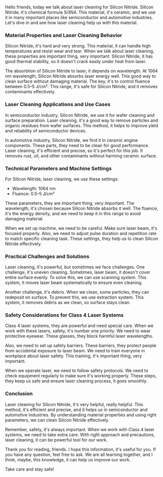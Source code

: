 Hello friends, today we talk about laser cleaning for Silicon Nitride. Silicon Nitride, it's chemical formula Si3N4. This material, it's ceramic, and we use it in many important places like semiconductor and automotive industries. Let's dive in and see how laser cleaning help us with this material.

### Material Properties and Laser Cleaning Behavior

Silicon Nitride, it's hard and very strong. This material, it can handle high temperatures and resist wear and tear. When we talk about laser cleaning, these properties are important thing, very important. Silicon Nitride, it has good thermal stability, so it doesn't crack easily under heat from laser.

The absorbtion of Silicon Nitride to laser, it depends on wavelength. At 1064 nm wavelength, Silicon Nitride absorbs laser energy well. This good way to clean surface without damaging material. The key, it's to control fluence between 0.5–5 J/cm². This range, it's safe for Silicon Nitride, and it removes contaminants effectively.

### Laser Cleaning Applications and Use Cases

In semiconductor industry, Silicon Nitride, we use it for wafer cleaning and surface preparation. Laser cleaning, it's a good way to remove particles and organic residues from wafer surfaces. This method, it helps to improve yield and reliability of semiconductor devices.

In automotive industry, Silicon Nitride, we find it in ceramic engine components. These parts, they need to be clean for good performance. Laser cleaning, it's efficient and precise, so it's perfect for this job. It removes rust, oil, and other contaminants without harming ceramic surface.

### Technical Parameters and Machine Settings

For Silicon Nitride, laser cleaning, we use these settings:
- Wavelength: 1064 nm
- Fluence: 0.5–5 J/cm²

These parameters, they are important thing, very important. The wavelength, it's chosen because Silicon Nitride absorbs it well. The fluence, it's the energy density, and we need to keep it in this range to avoid damaging material.

When we set up machine, we need to be careful. Make sure laser beam, it's focused properly. Also, we need to adjust pulse duration and repetition rate to match specific cleaning task. These settings, they help us to clean Silicon Nitride effectively.

### Practical Challenges and Solutions

Laser cleaning, it's powerful, but sometimes we face challenges. One challenge, it's uneven cleaning. Sometimes, laser beam, it doesn't cover entire surface evenly. To solve this, we can use scanning system. This system, it moves laser beam systematically to ensure even cleaning.

Another challenge, it's debris. When we clean, some particles, they can redeposit on surface. To prevent this, we use extraction system. This system, it removes debris as we clean, so surface stays clean.

### Safety Considerations for Class 4 Laser Systems

Class 4 laser systems, they are powerful and need special care. When we work with these lasers, safety, it's number one priority. We need to wear protective eyewear. These glasses, they block harmful laser wavelengths.

Also, we need to set up safety barriers. These barriers, they protect people from accidental exposure to laser beam. We need to train everyone in workplace about laser safety. This training, it's important thing, very important.

When we operate laser, we need to follow safety protocols. We need to check equipment regularly to make sure it's working properly. These steps, they keep us safe and ensure laser cleaning process, it goes smoothly.

### Conclusion

Laser cleaning for Silicon Nitride, it's very helpful, really helpful. This method, it's efficient and precise, and it helps us in semiconductor and automotive industries. By understanding material properties and using right parameters, we can clean Silicon Nitride effectively.

Remember, safety, it's always important. When we work with Class 4 laser systems, we need to take extra care. With right approach and precautions, laser cleaning, it can be powerful tool for our work.

Thank you for reading, friends. I hope this information, it's useful for you. If you have any question, feel free to ask. We are all learning together, and I think, maybe, this knowledge, it can help us improve our work.

Take care and stay safe!